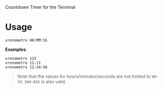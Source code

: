 Countdown Timer for the Terminal

# Usage

```
xronometro HH:MM:SS
```

**Examples**:

```
xronometro 123
xronometro 11:11
xronometro 12:34:56
```

> Note that the values for hours/minutes/seconds are not limited to `00`-`59`. `300:865` is also valid.
